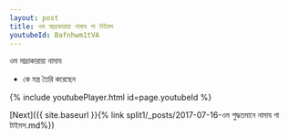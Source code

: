 ```yaml
---
layout: post
title: ওম মাদ্রাকারায়া নামায গা টাইমস
youtubeId: Bafnhwm1tVA
---
```

 
 
 ওম মাদ্রাকারায়া নামায  
 
 -  কে মন্ত্র তৈরি করেছেন 
 
  
 
  
 
 
 
 
 
 


{% include youtubePlayer.html id=page.youtubeId %}
 
[Next]({{ site.baseurl }}{% link  split1/_posts/2017-07-16-ওম শুদ্ধতমানে নামায গা টাইমস.md%})
 
